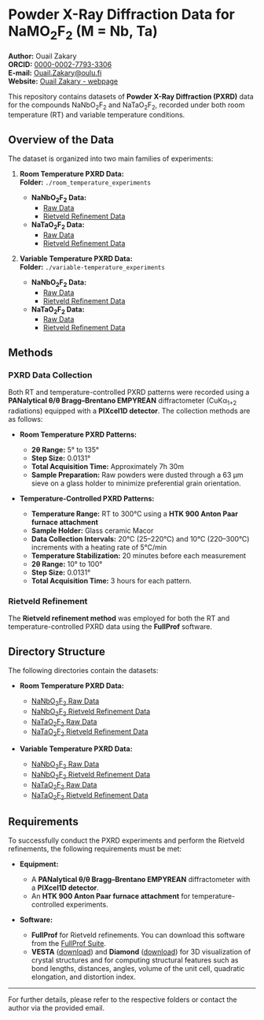 # Powder X-Ray Diffraction Data for NaMO<sub>2</sub>F<sub>2</sub> (M = Nb, Ta)

**Author:** Ouail Zakary  
**ORCID:** [0000-0002-7793-3306](https://orcid.org/0000-0002-7793-3306)  
**E-mail:** [Ouail.Zakary@oulu.fi](mailto:Ouail.Zakary@oulu.fi)  
**Website:** [Ouail Zakary - webpage](https://cc.oulu.fi/~nmrwww/members/Ouail_Zakary.html)

This repository contains datasets of **Powder X-Ray Diffraction (PXRD)** data for the compounds NaNbO<sub>2</sub>F<sub>2</sub> and NaTaO<sub>2</sub>F<sub>2</sub>, recorded under both room temperature (RT) and variable temperature conditions.

## Overview of the Data

The dataset is organized into two main families of experiments:

1. **Room Temperature PXRD Data:**  
   **Folder:** `./room_temperature_experiments`
   - **NaNbO<sub>2</sub>F<sub>2</sub> Data:**  
     - [Raw Data](./room_temperature_experiments/NaNbO2F2/raw_data/)
     - [Rietveld Refinement Data](./room_temperature_experiments/NaNbO2F2/Rietveld_refinement/)
   - **NaTaO<sub>2</sub>F<sub>2</sub> Data:**  
     - [Raw Data](./room_temperature_experiments/NaTaO2F2/raw_data/)
     - [Rietveld Refinement Data](./room_temperature_experiments/NaTaO2F2/Rietveld_refinement/)

2. **Variable Temperature PXRD Data:**  
   **Folder:** `./variable-temperature_experiments`
   - **NaNbO<sub>2</sub>F<sub>2</sub> Data:**  
     - [Raw Data](./variable-temperature_experiments/NaNbO2F2/raw_data/)
     - [Rietveld Refinement Data](./variable-temperature_experiments/NaNbO2F2/Rietveld_refinement/)
   - **NaTaO<sub>2</sub>F<sub>2</sub> Data:**  
     - [Raw Data](./variable-temperature_experiments/NaTaO2F2/raw_data/)
     - [Rietveld Refinement Data](./variable-temperature_experiments/NaTaO2F2/Rietveld_refinement/)

## Methods

### PXRD Data Collection

Both RT and temperature-controlled PXRD patterns were recorded using a **PANalytical θ/θ Bragg–Brentano EMPYREAN** diffractometer (CuKα<sub>1+2</sub> radiations) equipped with a **PIXcel1D detector**. The collection methods are as follows:

- **Room Temperature PXRD Patterns:**  
  - **2θ Range:** 5° to 135°  
  - **Step Size:** 0.0131°  
  - **Total Acquisition Time:** Approximately 7h 30m  
  - **Sample Preparation:** Raw powders were dusted through a 63 μm sieve on a glass holder to minimize preferential grain orientation.

- **Temperature-Controlled PXRD Patterns:**  
  - **Temperature Range:** RT to 300°C using a **HTK 900 Anton Paar furnace attachment**  
  - **Sample Holder:** Glass ceramic Macor  
  - **Data Collection Intervals:** 20°C (25–220°C) and 10°C (220–300°C) increments with a heating rate of 5°C/min  
  - **Temperature Stabilization:** 20 minutes before each measurement  
  - **2θ Range:** 10° to 100°  
  - **Step Size:** 0.0131°  
  - **Total Acquisition Time:** 3 hours for each pattern.

### Rietveld Refinement

The **Rietveld refinement method** was employed for both the RT and temperature-controlled PXRD data using the **FullProf** software.

## Directory Structure

The following directories contain the datasets:

- **Room Temperature PXRD Data:**
  - [NaNbO<sub>2</sub>F<sub>2</sub> Raw Data](./room_temperature_experiments/NaNbO2F2/raw_data/)
  - [NaNbO<sub>2</sub>F<sub>2</sub> Rietveld Refinement Data](./room_temperature_experiments/NaNbO2F2/Rietveld_refinement/)
  - [NaTaO<sub>2</sub>F<sub>2</sub> Raw Data](./room_temperature_experiments/NaTaO2F2/raw_data/)
  - [NaTaO<sub>2</sub>F<sub>2</sub> Rietveld Refinement Data](./room_temperature_experiments/NaTaO2F2/Rietveld_refinement/)

- **Variable Temperature PXRD Data:**
  - [NaNbO<sub>2</sub>F<sub>2</sub> Raw Data](./variable-temperature_experiments/NaNbO2F2/raw_data/)
  - [NaNbO<sub>2</sub>F<sub>2</sub> Rietveld Refinement Data](./variable-temperature_experiments/NaNbO2F2/Rietveld_refinement/)
  - [NaTaO<sub>2</sub>F<sub>2</sub> Raw Data](./variable-temperature_experiments/NaTaO2F2/raw_data/)
  - [NaTaO<sub>2</sub>F<sub>2</sub> Rietveld Refinement Data](./variable-temperature_experiments/NaTaO2F2/Rietveld_refinement/)

## Requirements

To successfully conduct the PXRD experiments and perform the Rietveld refinements, the following requirements must be met:

- **Equipment:**  
  - A **PANalytical θ/θ Bragg–Brentano EMPYREAN** diffractometer with a **PIXcel1D detector**.
  - An **HTK 900 Anton Paar furnace attachment** for temperature-controlled experiments.

- **Software:**  
  - **FullProf** for Rietveld refinements. You can download this software from the [FullProf Suite](https://www.ill.eu/sites/fullprof/php/downloads.html).
  - **VESTA** ([download](https://jp-minerals.org/vesta/en/download.html)) and **Diamond** ([download](https://www.crystalimpact.com/diamond/download.htm)) for 3D visualization of crystal structures and for computing structural features such as bond lengths, distances, angles, volume of the unit cell, quadratic elongation, and distortion index.

---

For further details, please refer to the respective folders or contact the author via the provided email.
